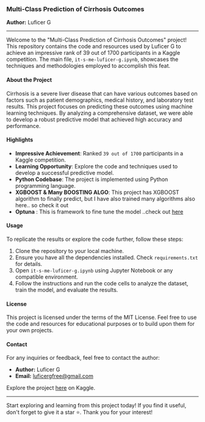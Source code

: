 ### Multi-Class Prediction of Cirrhosis Outcomes

**Author:** Luficer G

---

Welcome to the "Multi-Class Prediction of Cirrhosis Outcomes" project! This repository contains the code and resources used by Luficer G to achieve an impressive rank of 39 out of 1700 participants in a Kaggle competition. The main file, `it-s-me-luficer-g.ipynb`, showcases the techniques and methodologies employed to accomplish this feat.

#### About the Project

Cirrhosis is a severe liver disease that can have various outcomes based on factors such as patient demographics, medical history, and laboratory test results. This project focuses on predicting these outcomes using machine learning techniques. By analyzing a comprehensive dataset, we were able to develop a robust predictive model that achieved high accuracy and performance.

#### Highlights

- **Impressive Achievement**: Ranked `39 out of 1700` participants in a Kaggle competition.
- **Learning Opportunity**: Explore the code and techniques used to develop a successful predictive model.
- **Python Codebase**: The project is implemented using Python programming language.
- **XGBOOST & Many BOOSTING ALGO**: This project has XGBOOST algorithm to finally predict, but I have also trained many algorithms also here.. so check it out
- **Optuna** : This is framework to fine tune the model ..check out [here](https://optuna.readthedocs.io/en/stable/tutorial/index.html)

#### Usage

To replicate the results or explore the code further, follow these steps:

1. Clone the repository to your local machine.
2. Ensure you have all the dependencies installed. Check `requirements.txt` for details.
3. Open `it-s-me-luficer-g.ipynb` using Jupyter Notebook or any compatible environment.
4. Follow the instructions and run the code cells to analyze the dataset, train the model, and evaluate the results.

#### License

This project is licensed under the terms of the MIT License. Feel free to use the code and resources for educational purposes or to build upon them for your own projects.

#### Contact

For any inquiries or feedback, feel free to contact the author:

- **Author:** Luficer G
- **Email:** luficergfree@gmail.com

Explore the project [here](https://www.kaggle.com/code/luficergfree/it-s-me-luficer-g) on Kaggle.

---
  
Start exploring and learning from this project today! If you find it useful, don't forget to give it a star ⭐️. Thank you for your interest!
